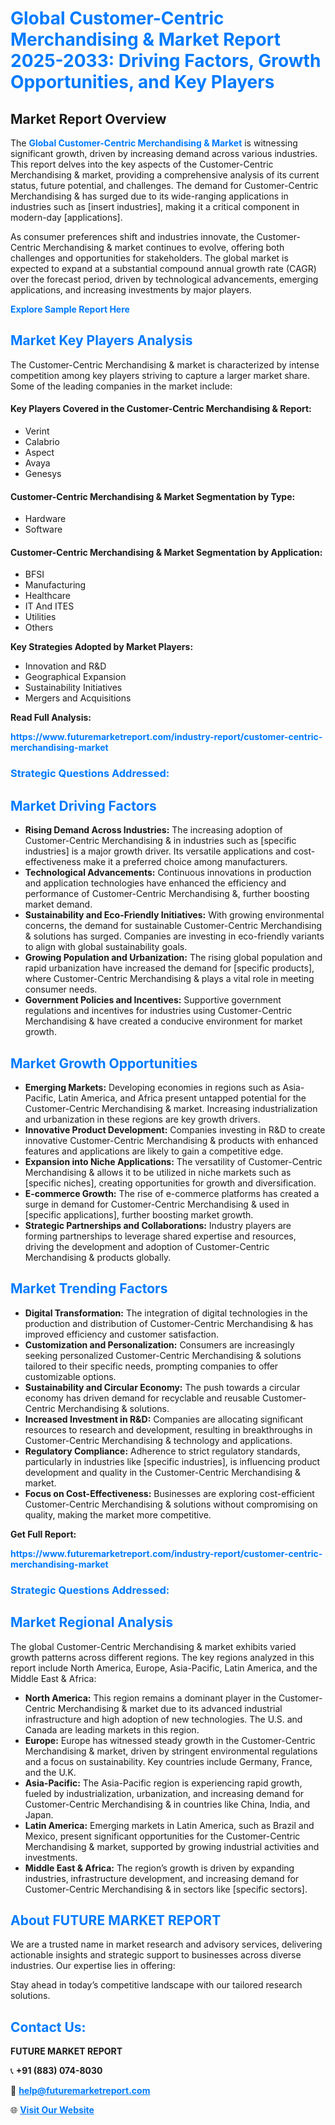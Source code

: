 <h1 style="color: #007BFF;">Global Customer-Centric Merchandising & Market Report 2025-2033: Driving Factors, Growth Opportunities, and Key Players</h1>

<section id="overview">
<h2>Market Report Overview</h2>
<p>The <a href="https://www.futuremarketreport.com/industry-report/customer-centric-merchandising-market" style="color: #007BFF; text-decoration: none;"><strong>Global Customer-Centric Merchandising & Market</strong></a> is witnessing significant growth, driven by increasing demand across various industries. This report delves into the key aspects of the Customer-Centric Merchandising & market, providing a comprehensive analysis of its current status, future potential, and challenges. The demand for Customer-Centric Merchandising & has surged due to its wide-ranging applications in industries such as [insert industries], making it a critical component in modern-day [applications].</p>
<p>As consumer preferences shift and industries innovate, the Customer-Centric Merchandising & market continues to evolve, offering both challenges and opportunities for stakeholders. The global market is expected to expand at a substantial compound annual growth rate (CAGR) over the forecast period, driven by technological advancements, emerging applications, and increasing investments by major players.</p>
</section>

<section id="overview">
<p><a href="https://www.futuremarketreport.com/request-sample/reportId=34343" style="color: #007BFF; text-decoration: none;"><strong>Explore Sample Report Here</strong></a></p>
</section>

<section id="key-players">
<h2 style="color: #007BFF;">Market Key Players Analysis</h2>
<p>The Customer-Centric Merchandising & market is characterized by intense competition among key players striving to capture a larger market share. Some of the leading companies in the market include:</p>
<h4>Key Players Covered in the Customer-Centric Merchandising & Report:</h4>
<ul><li>Verint</li><li>Calabrio</li><li>Aspect</li><li>Avaya</li><li>Genesys</li></ul>
<h4>Customer-Centric Merchandising & Market Segmentation by Type:</h4>
<ul><li>Hardware</li><li>Software</li></ul>

<h4>Customer-Centric Merchandising & Market Segmentation by Application:</h4>
<ul><li>BFSI</li><li>Manufacturing</li><li>Healthcare</li><li>IT And ITES</li><li>Utilities</li><li>Others</li></ul>
<p><strong>Key Strategies Adopted by Market Players:</strong></p>
<ul>
<li>Innovation and R&D</li>
<li>Geographical Expansion</li>
<li>Sustainability Initiatives</li>
<li>Mergers and Acquisitions</li>
</ul>
</section>

<section>
<p><strong>Read Full Analysis: </strong></p><a href="https://www.futuremarketreport.com/industry-report/customer-centric-merchandising-market" style="color: #007BFF; text-decoration: none;"><strong>https://www.futuremarketreport.com/industry-report/customer-centric-merchandising-market</strong></a>
<h3 style="color: #007BFF;">Strategic Questions Addressed:</h3>
</section>

<section id="driving-factors">
<h2 style="color: #007BFF;">Market Driving Factors</h2>
<ul>
<li><strong>Rising Demand Across Industries:</strong> The increasing adoption of Customer-Centric Merchandising & in industries such as [specific industries] is a major growth driver. Its versatile applications and cost-effectiveness make it a preferred choice among manufacturers.</li>
<li><strong>Technological Advancements:</strong> Continuous innovations in production and application technologies have enhanced the efficiency and performance of Customer-Centric Merchandising &, further boosting market demand.</li>
<li><strong>Sustainability and Eco-Friendly Initiatives:</strong> With growing environmental concerns, the demand for sustainable Customer-Centric Merchandising & solutions has surged. Companies are investing in eco-friendly variants to align with global sustainability goals.</li>
<li><strong>Growing Population and Urbanization:</strong> The rising global population and rapid urbanization have increased the demand for [specific products], where Customer-Centric Merchandising & plays a vital role in meeting consumer needs.</li>
<li><strong>Government Policies and Incentives:</strong> Supportive government regulations and incentives for industries using Customer-Centric Merchandising & have created a conducive environment for market growth.</li>
</ul>
</section>

<section id="growth-opportunities">
<h2 style="color: #007BFF;">Market Growth Opportunities</h2>
<ul>
<li><strong>Emerging Markets:</strong> Developing economies in regions such as Asia-Pacific, Latin America, and Africa present untapped potential for the Customer-Centric Merchandising & market. Increasing industrialization and urbanization in these regions are key growth drivers.</li>
<li><strong>Innovative Product Development:</strong> Companies investing in R&D to create innovative Customer-Centric Merchandising & products with enhanced features and applications are likely to gain a competitive edge.</li>
<li><strong>Expansion into Niche Applications:</strong> The versatility of Customer-Centric Merchandising & allows it to be utilized in niche markets such as [specific niches], creating opportunities for growth and diversification.</li>
<li><strong>E-commerce Growth:</strong> The rise of e-commerce platforms has created a surge in demand for Customer-Centric Merchandising & used in [specific applications], further boosting market growth.</li>
<li><strong>Strategic Partnerships and Collaborations:</strong> Industry players are forming partnerships to leverage shared expertise and resources, driving the development and adoption of Customer-Centric Merchandising & products globally.</li>
</ul>
</section>

<section id="trending-factors">
<h2 style="color: #007BFF;">Market Trending Factors</h2>
<ul>
<li><strong>Digital Transformation:</strong> The integration of digital technologies in the production and distribution of Customer-Centric Merchandising & has improved efficiency and customer satisfaction.</li>
<li><strong>Customization and Personalization:</strong> Consumers are increasingly seeking personalized Customer-Centric Merchandising & solutions tailored to their specific needs, prompting companies to offer customizable options.</li>
<li><strong>Sustainability and Circular Economy:</strong> The push towards a circular economy has driven demand for recyclable and reusable Customer-Centric Merchandising & solutions.</li>
<li><strong>Increased Investment in R&D:</strong> Companies are allocating significant resources to research and development, resulting in breakthroughs in Customer-Centric Merchandising & technology and applications.</li>
<li><strong>Regulatory Compliance:</strong> Adherence to strict regulatory standards, particularly in industries like [specific industries], is influencing product development and quality in the Customer-Centric Merchandising & market.</li>
<li><strong>Focus on Cost-Effectiveness:</strong> Businesses are exploring cost-efficient Customer-Centric Merchandising & solutions without compromising on quality, making the market more competitive.</li>
</ul>
</section>

<section>
<p><strong>Get Full Report: </strong></p><a href="https://www.futuremarketreport.com/industry-report/customer-centric-merchandising-market" style="color: #007BFF; text-decoration: none;"><strong>https://www.futuremarketreport.com/industry-report/customer-centric-merchandising-market</strong></a>
<h3 style="color: #007BFF;">Strategic Questions Addressed:</h3>
</section>


<section id="regional-analysis">
<h2 style="color: #007BFF;">Market Regional Analysis</h2>
<p>The global Customer-Centric Merchandising & market exhibits varied growth patterns across different regions. The key regions analyzed in this report include North America, Europe, Asia-Pacific, Latin America, and the Middle East & Africa:</p>
<ul>
<li><strong>North America:</strong> This region remains a dominant player in the Customer-Centric Merchandising & market due to its advanced industrial infrastructure and high adoption of new technologies. The U.S. and Canada are leading markets in this region.</li>
<li><strong>Europe:</strong> Europe has witnessed steady growth in the Customer-Centric Merchandising & market, driven by stringent environmental regulations and a focus on sustainability. Key countries include Germany, France, and the U.K.</li>
<li><strong>Asia-Pacific:</strong> The Asia-Pacific region is experiencing rapid growth, fueled by industrialization, urbanization, and increasing demand for Customer-Centric Merchandising & in countries like China, India, and Japan.</li>
<li><strong>Latin America:</strong> Emerging markets in Latin America, such as Brazil and Mexico, present significant opportunities for the Customer-Centric Merchandising & market, supported by growing industrial activities and investments.</li>
<li><strong>Middle East & Africa:</strong> The region’s growth is driven by expanding industries, infrastructure development, and increasing demand for Customer-Centric Merchandising & in sectors like [specific sectors].</li>
</ul>
</section>

<footer>
<h2 style="color: #007BFF;">About FUTURE MARKET REPORT</h2>
<p>We are a trusted name in market research and advisory services, delivering actionable insights and strategic support to businesses across diverse industries. Our expertise lies in offering:</p>

<p>Stay ahead in today’s competitive landscape with our tailored research solutions.</p>

<h2 style="color: #007BFF;">Contact Us:</h2>
<p><strong>FUTURE MARKET REPORT</strong></p>
<p>📞 <strong>+91 (883) 074-8030</strong></p>
<p>📧 <strong><a href="mailto:help@futuremarketreport.com" style="color: #007BFF;">help@futuremarketreport.com</a></strong></p>
<p>🌐 <strong><a href="https://www.futuremarketreport.com/" style="color: #007BFF;">Visit Our Website</a></strong></p>
</footer>